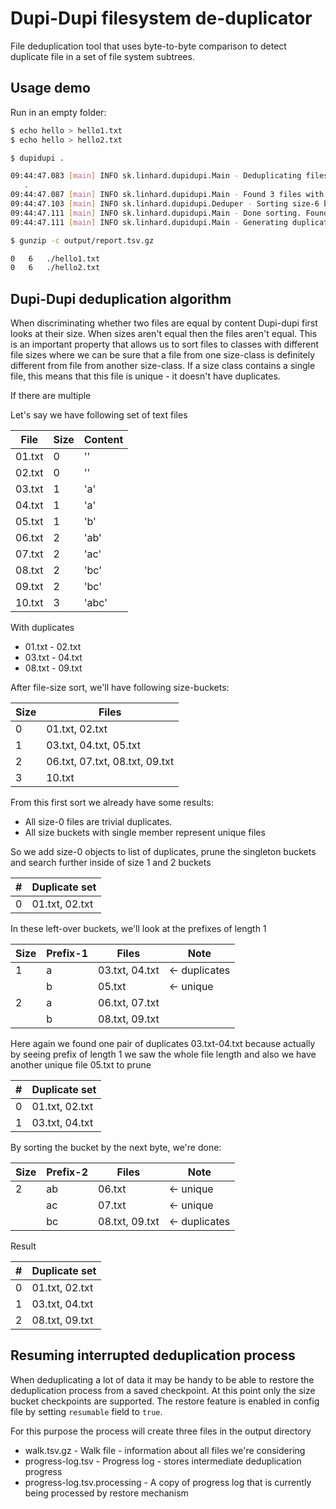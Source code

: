 # Dupi-Dupi filesystem de-duplicator

File deduplication tool that uses byte-to-byte comparison to detect duplicate file in a set of file system subtrees.

## Usage demo

Run in an empty folder:

```bash
$ echo hello > hello1.txt
$ echo hello > hello2.txt

$ dupidupi .

09:44:47.083 [main] INFO sk.linhard.dupidupi.Main - Deduplicating files in
   .
09:44:47.087 [main] INFO sk.linhard.dupidupi.Main - Found 3 files with 2 different sizes
09:44:47.103 [main] INFO sk.linhard.dupidupi.Deduper - Sorting size-6 bucket with 2 files (1/2)
09:44:47.111 [main] INFO sk.linhard.dupidupi.Main - Done sorting. Found 1 duplicates in 1 duplicate sets, total 6 bytes duplicated
09:44:47.111 [main] INFO sk.linhard.dupidupi.Main - Generating duplicate report to output/report.tsv.gz

$ gunzip -c output/report.tsv.gz 

0	6	./hello1.txt
0	6	./hello2.txt
```

## Dupi-Dupi deduplication algorithm

When discriminating whether two files are equal by content Dupi-dupi first looks at their size. When sizes aren't equal
then the files aren't equal. This is an important property that allows us to sort files to classes with different file
sizes where we can be sure that a file from one size-class is definitely different from file from another size-class. If
a size class contains a single file, this means that this file is unique - it doesn't have duplicates.

If there are multiple

Let's say we have following set of text files

| File   | Size | Content |
|--------|------|---------|
| 01.txt | 0    | ''      |
| 02.txt | 0    | ''      |
| 03.txt | 1    | 'a'     |
| 04.txt | 1    | 'a'     |
| 05.txt | 1    | 'b'     |
| 06.txt | 2    | 'ab'    |
| 07.txt | 2    | 'ac'    |
| 08.txt | 2    | 'bc'    |
| 09.txt | 2    | 'bc'    |
| 10.txt | 3    | 'abc'   |

With duplicates

- 01.txt - 02.txt
- 03.txt - 04.txt
- 08.txt - 09.txt

After file-size sort, we'll have following size-buckets:

| Size | Files                          |
|------|--------------------------------|
| 0    | 01.txt, 02.txt                 |
| 1    | 03.txt, 04.txt, 05.txt         |
| 2    | 06.txt, 07.txt, 08.txt, 09.txt |
| 3    | 10.txt                         |

From this first sort we already have some results:

- All size-0 files are trivial duplicates.
- All size buckets with single member represent unique files

So we add size-0 objects to list of duplicates, prune the singleton buckets and search further inside of size 1 and 2
buckets

| # | Duplicate set  |
|---|----------------|
| 0 | 01.txt, 02.txt |

In these left-over buckets, we'll look at the prefixes of length 1

| Size | Prefix-1 | Files          | Note          |
|------|----------|----------------|---------------|
| 1    | a        | 03.txt, 04.txt | <- duplicates |
|      | b        | 05.txt         | <- unique     |
| 2    | a        | 06.txt, 07.txt |               |
|      | b        | 08.txt, 09.txt |               |

Here again we found one pair of duplicates 03.txt-04.txt because actually by seeing prefix of length 1 we saw the whole
file length and also we have another unique file 05.txt to prune

| # | Duplicate set  |
|---|----------------|
| 0 | 01.txt, 02.txt |
| 1 | 03.txt, 04.txt |

By sorting the bucket by the next byte, we're done:

| Size | Prefix-2 | Files          | Note          |
|------|----------|----------------|---------------|
| 2    | ab       | 06.txt         | <- unique     |
|      | ac       | 07.txt         | <- unique     |
|      | bc       | 08.txt, 09.txt | <- duplicates |

Result

| # | Duplicate set  |
|---|----------------|
| 0 | 01.txt, 02.txt |
| 1 | 03.txt, 04.txt |
| 2 | 08.txt, 09.txt |

## Resuming interrupted deduplication process

When deduplicating a lot of data it may be handy to be able to restore the deduplication process from a saved
checkpoint. At this point only the size bucket checkpoints are supported. The restore feature is enabled in config file
by setting `resumable` field to `true`.

For this purpose the process will create three files in the output directory

- walk.tsv.gz - Walk file - information about all files we're considering
- progress-log.tsv - Progress log - stores intermediate deduplication progress
- progress-log.tsv.processing - A copy of progress log that is currently being processed by restore mechanism